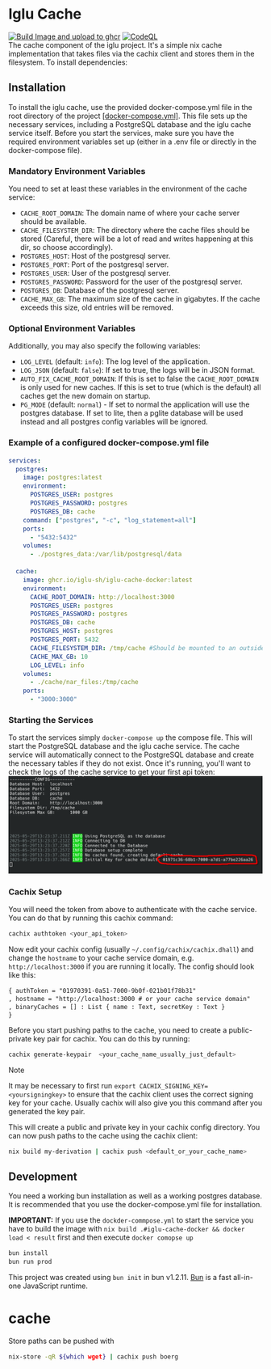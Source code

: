 # Iglu Cache
[![Build Image and upload to ghcr](https://github.com/iglu-sh/cache/actions/workflows/build-docker.yml/badge.svg)](https://github.com/iglu-sh/cache/actions/workflows/build-docker.yml)
[![CodeQL](https://github.com/iglu-sh/cache/actions/workflows/github-code-scanning/codeql/badge.svg)](https://github.com/iglu-sh/cache/actions/workflows/github-code-scanning/codeql)  
The cache component of the iglu project. It's a simple nix cache implementation that takes files via the cachix client and stores them in the filesystem.
To install dependencies:

## Installation
To install the iglu cache, use the provided docker-compose.yml file in the root directory of the project [[docker-compose.yml]](./docker-compose.yml). This file sets up the necessary services, including a PostgreSQL database and the iglu cache service itself.
Before you start the services, make sure you have the required environment variables set up (either in a .env file or directly in the docker-compose file).

### Mandatory Environment Variables
You need to set at least these variables in the environment of the cache service:
- `CACHE_ROOT_DOMAIN`: The domain name of where your cache server should be available.
- `CACHE_FILESYSTEM_DIR`: The directory where the cache files should be stored (Careful, there will be a lot of read and writes happening at this dir, so choose accordingly).
- `POSTGRES_HOST`: Host of the postgresql server.
- `POSTGRES_PORT`: Port of the postgresql server.
- `POSTGRES_USER`: User of the postgresql server.
- `POSTGRES_PASSWORD`: Password for the user of the postgresql server.
- `POSTGRES_DB`: Database of the postgresql server.
- `CACHE_MAX_GB`: The maximum size of the cache in gigabytes. If the cache exceeds this size, old entries will be removed.

### Optional Environment Variables
Additionally, you may also specify the following variables:
- `LOG_LEVEL` (default: `info`): The log level of the application.
- `LOG_JSON` (default: `false`): If set to true, the logs will be in JSON format.
- `AUTO_FIX_CACHE_ROOT_DOMAIN`: If this is set to false the `CACHE_ROOT_DOMAIN` is only used for new caches. If this is set to true (which is the default) all caches get the new domain on startup.
- `PG_MODE` (default: `normal`) - If set to normal the application will use the postgres database. If set to lite, then a pglite database will be used instead and all postgres config variables will be ignored.
### Example of a configured docker-compose.yml file
```yaml
services:
  postgres:
    image: postgres:latest
    environment:
      POSTGRES_USER: postgres
      POSTGRES_PASSWORD: postgres
      POSTGRES_DB: cache
    command: ["postgres", "-c", "log_statement=all"]
    ports:
      - "5432:5432"
    volumes:
      - ./postgres_data:/var/lib/postgresql/data

  cache:
    image: ghcr.io/iglu-sh/iglu-cache-docker:latest
    environment:
      CACHE_ROOT_DOMAIN: http://localhost:3000
      POSTGRES_USER: postgres
      POSTGRES_PASSWORD: postgres
      POSTGRES_DB: cache
      POSTGRES_HOST: postgres
      POSTGRES_PORT: 5432
      CACHE_FILESYSTEM_DIR: /tmp/cache #Should be mounted to an outside container if you want to persist files, else set to something in the container
      CACHE_MAX_GB: 10
      LOG_LEVEL: info
    volumes:
      - ./cache/nar_files:/tmp/cache
    ports:
      - "3000:3000"
```
### Starting the Services
To start the services simply `docker-compose up` the compose file. This will start the PostgreSQL database and the iglu cache service. The cache service will automatically connect to the PostgreSQL database and create the necessary tables if they do not exist.
Once it's running, you'll want to check the logs of the cache service to get your first api token:
![Alt text](./docs-img/api_key.png)
### Cachix Setup
You will need the token from above to authenticate with the cache service. You can do that by running this cachix command:
```bash
cachix authtoken <your_api_token>
```
Now edit your cachix config (usually `~/.config/cachix/cachix.dhall`) and change the `hostname` to your cache service domain, e.g. `http://localhost:3000` if you are running it locally. The config should look like this:
```dhall
{ authToken = "01970391-0a51-7000-9b0f-021b01f78b31"
, hostname = "http://localhost:3000 # or your cache service domain"
, binaryCaches = [] : List { name : Text, secretKey : Text }
}
```
Before you start pushing paths to the cache, you need to create a public-private key pair for cachix. You can do this by running:
```bash
cachix generate-keypair  <your_cache_name_usually_just_default>
```
> [!Note]
> It may be necessary to first run `export CACHIX_SIGNING_KEY=<yoursigningkey>` to ensure that the cachix client uses the correct signing key for your cache. Usually cachix will also give you this command after you generated the key pair.
 
This will create a public and private key in your cachix config directory. You can now push paths to the cache using the cachix client:
```bash
nix build my-derivation | cachix push <default_or_your_cache_name>
```


## Development
You need a working bun installation as well as a working postgres database. It is recommended that you use the docker-compose.yml file for installation.


**IMPORTANT:** If you use the `dockder-commpose.yml` to start the service you have to build the image with `nix build .#iglu-cache-docker && docker load < result` first and then execute `docker comopse up` 


```bash
bun install
bun run prod
```
This project was created using `bun init` in bun v1.2.11. [Bun](https://bun.sh) is a fast all-in-one JavaScript runtime.
# cache
Store paths can be pushed with
```bash
nix-store -qR ${which wget} | cachix push boerg
```
